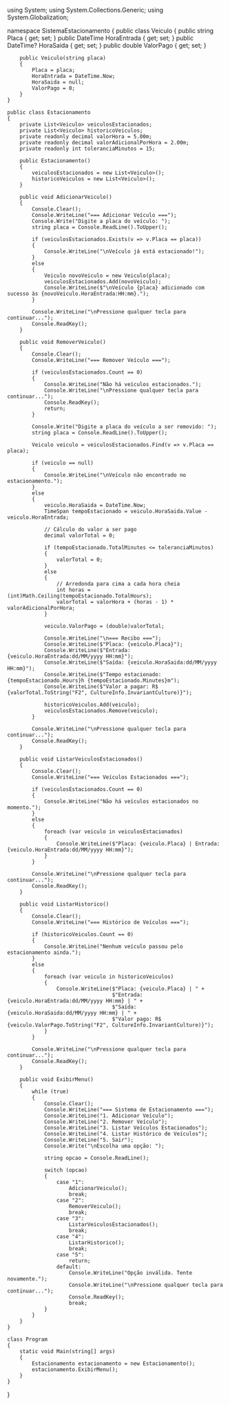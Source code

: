 using System;
using System.Collections.Generic;
using System.Globalization;

namespace SistemaEstacionamento
{
    public class Veiculo
    {
        public string Placa { get; set; }
        public DateTime HoraEntrada { get; set; }
        public DateTime? HoraSaida { get; set; }
        public double ValorPago { get; set; }

        public Veiculo(string placa)
        {
            Placa = placa;
            HoraEntrada = DateTime.Now;
            HoraSaida = null;
            ValorPago = 0;
        }
    }

    public class Estacionamento
    {
        private List<Veiculo> veiculosEstacionados;
        private List<Veiculo> historicoVeiculos;
        private readonly decimal valorHora = 5.00m;
        private readonly decimal valorAdicionalPorHora = 2.00m;
        private readonly int toleranciaMinutos = 15;

        public Estacionamento()
        {
            veiculosEstacionados = new List<Veiculo>();
            historicoVeiculos = new List<Veiculo>();
        }

        public void AdicionarVeiculo()
        {
            Console.Clear();
            Console.WriteLine("=== Adicionar Veículo ===");
            Console.Write("Digite a placa do veículo: ");
            string placa = Console.ReadLine().ToUpper();

            if (veiculosEstacionados.Exists(v => v.Placa == placa))
            {
                Console.WriteLine("\nVeículo já está estacionado!");
            }
            else
            {
                Veiculo novoVeiculo = new Veiculo(placa);
                veiculosEstacionados.Add(novoVeiculo);
                Console.WriteLine($"\nVeículo {placa} adicionado com sucesso às {novoVeiculo.HoraEntrada:HH:mm}.");
            }

            Console.WriteLine("\nPressione qualquer tecla para continuar...");
            Console.ReadKey();
        }

        public void RemoverVeiculo()
        {
            Console.Clear();
            Console.WriteLine("=== Remover Veículo ===");
            
            if (veiculosEstacionados.Count == 0)
            {
                Console.WriteLine("Não há veículos estacionados.");
                Console.WriteLine("\nPressione qualquer tecla para continuar...");
                Console.ReadKey();
                return;
            }

            Console.Write("Digite a placa do veículo a ser removido: ");
            string placa = Console.ReadLine().ToUpper();

            Veiculo veiculo = veiculosEstacionados.Find(v => v.Placa == placa);

            if (veiculo == null)
            {
                Console.WriteLine("\nVeículo não encontrado no estacionamento.");
            }
            else
            {
                veiculo.HoraSaida = DateTime.Now;
                TimeSpan tempoEstacionado = veiculo.HoraSaida.Value - veiculo.HoraEntrada;

                // Cálculo do valor a ser pago
                decimal valorTotal = 0;

                if (tempoEstacionado.TotalMinutes <= toleranciaMinutos)
                {
                    valorTotal = 0;
                }
                else
                {
                    // Arredonda para cima a cada hora cheia
                    int horas = (int)Math.Ceiling(tempoEstacionado.TotalHours);
                    valorTotal = valorHora + (horas - 1) * valorAdicionalPorHora;
                }

                veiculo.ValorPago = (double)valorTotal;

                Console.WriteLine("\n=== Recibo ===");
                Console.WriteLine($"Placa: {veiculo.Placa}");
                Console.WriteLine($"Entrada: {veiculo.HoraEntrada:dd/MM/yyyy HH:mm}");
                Console.WriteLine($"Saída: {veiculo.HoraSaida:dd/MM/yyyy HH:mm}");
                Console.WriteLine($"Tempo estacionado: {tempoEstacionado.Hours}h {tempoEstacionado.Minutes}m");
                Console.WriteLine($"Valor a pagar: R$ {valorTotal.ToString("F2", CultureInfo.InvariantCulture)}");

                historicoVeiculos.Add(veiculo);
                veiculosEstacionados.Remove(veiculo);
            }

            Console.WriteLine("\nPressione qualquer tecla para continuar...");
            Console.ReadKey();
        }

        public void ListarVeiculosEstacionados()
        {
            Console.Clear();
            Console.WriteLine("=== Veículos Estacionados ===");

            if (veiculosEstacionados.Count == 0)
            {
                Console.WriteLine("Não há veículos estacionados no momento.");
            }
            else
            {
                foreach (var veiculo in veiculosEstacionados)
                {
                    Console.WriteLine($"Placa: {veiculo.Placa} | Entrada: {veiculo.HoraEntrada:dd/MM/yyyy HH:mm}");
                }
            }

            Console.WriteLine("\nPressione qualquer tecla para continuar...");
            Console.ReadKey();
        }

        public void ListarHistorico()
        {
            Console.Clear();
            Console.WriteLine("=== Histórico de Veículos ===");

            if (historicoVeiculos.Count == 0)
            {
                Console.WriteLine("Nenhum veículo passou pelo estacionamento ainda.");
            }
            else
            {
                foreach (var veiculo in historicoVeiculos)
                {
                    Console.WriteLine($"Placa: {veiculo.Placa} | " +
                                      $"Entrada: {veiculo.HoraEntrada:dd/MM/yyyy HH:mm} | " +
                                      $"Saída: {veiculo.HoraSaida:dd/MM/yyyy HH:mm} | " +
                                      $"Valor pago: R$ {veiculo.ValorPago.ToString("F2", CultureInfo.InvariantCulture)}");
                }
            }

            Console.WriteLine("\nPressione qualquer tecla para continuar...");
            Console.ReadKey();
        }

        public void ExibirMenu()
        {
            while (true)
            {
                Console.Clear();
                Console.WriteLine("=== Sistema de Estacionamento ===");
                Console.WriteLine("1. Adicionar Veículo");
                Console.WriteLine("2. Remover Veículo");
                Console.WriteLine("3. Listar Veículos Estacionados");
                Console.WriteLine("4. Listar Histórico de Veículos");
                Console.WriteLine("5. Sair");
                Console.Write("\nEscolha uma opção: ");

                string opcao = Console.ReadLine();

                switch (opcao)
                {
                    case "1":
                        AdicionarVeiculo();
                        break;
                    case "2":
                        RemoverVeiculo();
                        break;
                    case "3":
                        ListarVeiculosEstacionados();
                        break;
                    case "4":
                        ListarHistorico();
                        break;
                    case "5":
                        return;
                    default:
                        Console.WriteLine("Opção inválida. Tente novamente.");
                        Console.WriteLine("\nPressione qualquer tecla para continuar...");
                        Console.ReadKey();
                        break;
                }
            }
        }
    }

    class Program
    {
        static void Main(string[] args)
        {
            Estacionamento estacionamento = new Estacionamento();
            estacionamento.ExibirMenu();
        }
    }
}
